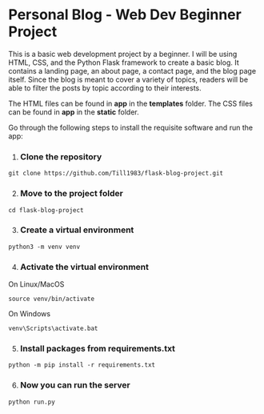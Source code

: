 # Personal Blog - Web Dev Beginner Project

This is a basic web development project by a beginner. I will be using HTML, CSS, and the Python Flask framework to create a basic blog.
It contains a landing page, an about page, a contact page, and the blog page itself. Since the blog is meant to cover a variety of topics, readers
will be able to filter the posts by topic according to their interests.

The HTML files can be found in **app** in the **templates** folder. 
The CSS files can be found in **app** in the **static** folder.

Go through the following steps to install the requisite software and run the app:

1. ### Clone the repository
```
git clone https://github.com/Till1983/flask-blog-project.git
```

2. ### Move to the project folder
```
cd flask-blog-project
```

3. ### Create a virtual environment
```
python3 -m venv venv
```

4. ### Activate the virtual environment
On Linux/MacOS
```
source venv/bin/activate
````
On Windows
```
venv\Scripts\activate.bat
```

5. ### Install packages from requirements.txt
```
python -m pip install -r requirements.txt
```

6. ### Now you can run the server
```
python run.py
```
